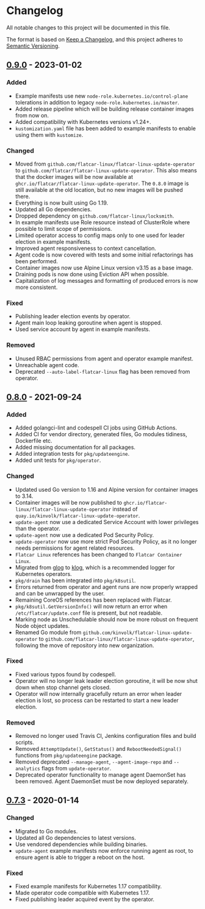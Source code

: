 # Changelog

All notable changes to this project will be documented in this file.

The format is based on [Keep a Changelog](https://keepachangelog.com/en/1.0.0/),
and this project adheres to [Semantic Versioning](https://semver.org/spec/v2.0.0.html).

## [0.9.0] - 2023-01-02
### Added
- Example manifests use new `node-role.kubernetes.io/control-plane` tolerations in addition to legacy `node-role.kubernetes.io/master`.
- Added release pipeline which will be building release container images from now on.
- Added compatibility with Kubernetes versions v1.24+.
- `kustomization.yaml` file has been added to example manifests to enable using them with `kustomize`.

### Changed
- Moved from `github.com/flatcar-linux/flatcar-linux-update-operator` to `github.com/flatcar/flatcar-linux-update-operator`. This also means that the docker images will be now available at `ghcr.io/flatcar/flatcar-linux-update-operator`. The `0.8.0` image is still available at the old location, but no new images will be pushed there.
- Everything is now built using Go 1.19.
- Updated all Go dependencies.
- Dropped dependency on `github.com/flatcar-linux/locksmith`.
- In example manifests use Role resource instead of ClusterRole where possible to limit scope of permissions.
- Limited operator access to config maps only to one used for leader election in example manifests.
- Improved agent responsiveness to context cancellation.
- Agent code is now covered with tests and some initial refactorings has been performed.
- Container images now use Alpine Linux version v3.15 as a base image.
- Draining pods is now done using Eviction API when possible.
- Capitalization of log messages and formatting of produced errors is now more consistent.

### Fixed
- Publishing leader election events by operator.
- Agent main loop leaking goroutine when agent is stopped.
- Used service account by agent in example manifests.

### Removed
- Unused RBAC permissions from agent and operator example manifest.
- Unreachable agent code.
- Deprecated `--auto-label-flatcar-linux` flag has been removed from operator.

## [0.8.0] - 2021-09-24
### Added
- Added golangci-lint and codespell CI jobs using GitHub Actions.
- Added CI for vendor directory, generated files, Go modules tidiness, Dockerfile etc.
- Added missing documentation for all packages.
- Added integration tests for `pkg/updateengine`.
- Added unit tests for `pkg/operator`.

### Changed
- Updated used Go version to 1.16 and Alpine version for container images to 3.14.
- Container images will be now published to `ghcr.io/flatcar-linux/flatcar-linux-update-operator` instead of
`quay.io/kinvolk/flatcar-linux-update-operator`.
- `update-agent` now use a dedicated Service Account with lower privileges than the operator.
- `update-agent` now use a dedicated Pod Security Policy.
- `update-operator` now use more strict Pod Security Policy, as it no longer needs permissions
for agent related resources.
- `Flatcar Linux` references has been changed to `Flatcar Container Linux`.
- Migrated from [glog](https://github.com/golang/glog) to [klog](https://github.com/kubernetes/klog),
which is a recommended logger for Kubernetes operators.
- `pkg/drain` has been integrated into `pkg/k8sutil`.
- Errors returned from operator and agent runs are now properly wrapped and can be unwrapped by the user.
- Remaining CoreOS references has been replaced with Flatcar.
- `pkg/k8sutil.GetVersionInfo()` will now return an error when `/etc/flatcar/update.conf` file is present,
but not readable.
- Marking node as Unschedulable should now be more robust on frequent Node object updates.
- Renamed Go module from `github.com/kinvolk/flatcar-linux-update-operator` to `github.com/flatcar-linux/flatcar-linux-update-operator`, following the move of repository into new organization.

### Fixed
- Fixed various typos found by codespell.
- Operator will no longer leak leader election goroutine, it will be now shut down when stop channel gets closed.
- Operator will now internally gracefully return an error when leader election is lost, so process can be restarted
to start a new leader election.

### Removed
- Removed no longer used Travis CI, Jenkins configuration files and build scripts.
- Removed `AttemptUpdate()`, `GetStatus()` and `RebootNeededSignal()` functions from `pkg/updateengine` package.
- Removed deprecated `--manage-agent`, `--agent-image-repo` and `--analytics` flags from `update-operator`.
- Deprecated operator functionality to manage agent DaemonSet has been removed. Agent DaemonSet must be now deployed separately.

## [0.7.3] - 2020-01-14
### Changed
- Migrated to Go modules.
- Updated all Go dependencies to latest versions.
- Use vendored dependencies while building binaries.
- `update-agent` example manifests now enforce running agent as root, to ensure agent
is able to trigger a reboot on the host.

### Fixed
- Fixed example manifests for Kubernetes 1.17 compatibility.
- Made operator code compatible with Kubernetes 1.17.
- Fixed publishing leader acquired event by the operator.

[0.9.0]: https://github.com/flatcar/flatcar-linux-update-operator/compare/v0.8.0...v0.9.0
[0.8.0]: https://github.com/flatcar/flatcar-linux-update-operator/compare/v0.7.3...v0.8.0
[0.7.3]: https://github.com/flatcar/flatcar-linux-update-operator/compare/v0.7.2...v0.7.3
